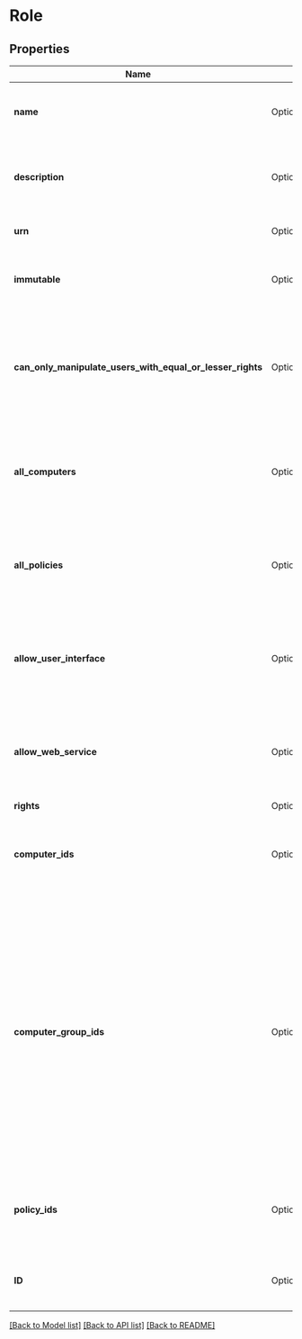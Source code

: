 # Role

## Properties

Name | Type | Description | Notes
------------ | ------------- | ------------- | -------------
**name** | Option<**String**> | Name of the administrator role. Searchable as String. | [optional]
**description** | Option<**String**> | Description of the administrator role. Searchable as String. | [optional]
**urn** | Option<**String**> | Uniform resource name. | [optional][readonly]
**immutable** | Option<**bool**> | The default immutable role in Deep Security Manager. | [optional][readonly]
**can_only_manipulate_users_with_equal_or_lesser_rights** | Option<**bool**> | Controls whether or not the role can only manipulate users with equal or lesser rights. Searchable as Boolean. | [optional]
**all_computers** | Option<**bool**> | Controls whether or not the role is allowed to access all computers. Searchable as Boolean. | [optional]
**all_policies** | Option<**bool**> | Controls whether or not the role is allowed to access all policies. Searchable as Boolean. | [optional]
**allow_user_interface** | Option<**bool**> | Controls whether or not the role is allowed to use the user interface. Searchable as Boolean. | [optional]
**allow_web_service** | Option<**bool**> | Controls whether or not the role is allowed to use the web service API. Searchable as Boolean. | [optional]
**rights** | Option<[**crate::models::Rights**](rights.md)> |  | [optional]
**computer_ids** | Option<**Vec<i32>**> | List of computer IDs that the role can access. Ignored if 'allComputers' is true. | [optional]
**computer_group_ids** | Option<**Vec<i32>**> | List of computer group IDs that the role can access. A group ID of '0' allows access to computers not in a computer group. Note that groups must be identified individually and that access to sub-groups is not automatically granted. Ignored if 'allComputers' is true. | [optional]
**policy_ids** | Option<**Vec<i32>**> | List of policy IDs that the role can access. Ignored if 'allPolicies' is true. | [optional]
**ID** | Option<**i32**> | ID of the administrator role. Searchable as ID. | [optional][readonly]

[[Back to Model list]](../README.md#documentation-for-models) [[Back to API list]](../README.md#documentation-for-api-endpoints) [[Back to README]](../README.md)


